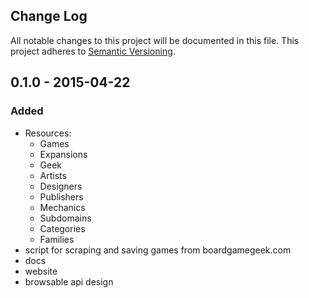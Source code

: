 
## Change Log
All notable changes to this project will be documented in this file.
This project adheres to [Semantic Versioning](http://semver.org/).

## 0.1.0 - 2015-04-22

### Added
- Resources:
    - Games
    - Expansions
    - Geek
    - Artists
    - Designers
    - Publishers
    - Mechanics
    - Subdomains
    - Categories
    - Families
- script for scraping and saving games from boardgamegeek.com
- docs
- website
- browsable api design


